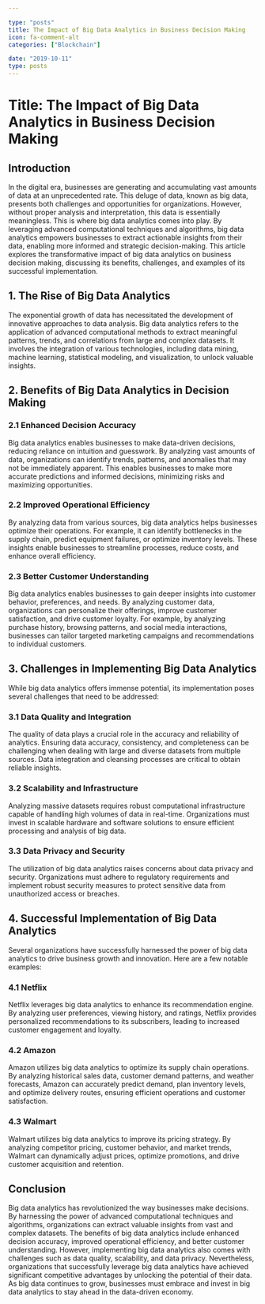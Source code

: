 ```yaml
---

type: "posts"
title: The Impact of Big Data Analytics in Business Decision Making
icon: fa-comment-alt
categories: ["Blockchain"]

date: "2019-10-11"
type: posts
---
```





# Title: The Impact of Big Data Analytics in Business Decision Making

## Introduction

In the digital era, businesses are generating and accumulating vast amounts of data at an unprecedented rate. This deluge of data, known as big data, presents both challenges and opportunities for organizations. However, without proper analysis and interpretation, this data is essentially meaningless. This is where big data analytics comes into play. By leveraging advanced computational techniques and algorithms, big data analytics empowers businesses to extract actionable insights from their data, enabling more informed and strategic decision-making. This article explores the transformative impact of big data analytics on business decision making, discussing its benefits, challenges, and examples of its successful implementation.

## 1. The Rise of Big Data Analytics

The exponential growth of data has necessitated the development of innovative approaches to data analysis. Big data analytics refers to the application of advanced computational methods to extract meaningful patterns, trends, and correlations from large and complex datasets. It involves the integration of various technologies, including data mining, machine learning, statistical modeling, and visualization, to unlock valuable insights.

## 2. Benefits of Big Data Analytics in Decision Making

### 2.1 Enhanced Decision Accuracy

Big data analytics enables businesses to make data-driven decisions, reducing reliance on intuition and guesswork. By analyzing vast amounts of data, organizations can identify trends, patterns, and anomalies that may not be immediately apparent. This enables businesses to make more accurate predictions and informed decisions, minimizing risks and maximizing opportunities.

### 2.2 Improved Operational Efficiency

By analyzing data from various sources, big data analytics helps businesses optimize their operations. For example, it can identify bottlenecks in the supply chain, predict equipment failures, or optimize inventory levels. These insights enable businesses to streamline processes, reduce costs, and enhance overall efficiency.

### 2.3 Better Customer Understanding

Big data analytics enables businesses to gain deeper insights into customer behavior, preferences, and needs. By analyzing customer data, organizations can personalize their offerings, improve customer satisfaction, and drive customer loyalty. For example, by analyzing purchase history, browsing patterns, and social media interactions, businesses can tailor targeted marketing campaigns and recommendations to individual customers.

## 3. Challenges in Implementing Big Data Analytics

While big data analytics offers immense potential, its implementation poses several challenges that need to be addressed:

### 3.1 Data Quality and Integration

The quality of data plays a crucial role in the accuracy and reliability of analytics. Ensuring data accuracy, consistency, and completeness can be challenging when dealing with large and diverse datasets from multiple sources. Data integration and cleansing processes are critical to obtain reliable insights.

### 3.2 Scalability and Infrastructure

Analyzing massive datasets requires robust computational infrastructure capable of handling high volumes of data in real-time. Organizations must invest in scalable hardware and software solutions to ensure efficient processing and analysis of big data.

### 3.3 Data Privacy and Security

The utilization of big data analytics raises concerns about data privacy and security. Organizations must adhere to regulatory requirements and implement robust security measures to protect sensitive data from unauthorized access or breaches.

## 4. Successful Implementation of Big Data Analytics

Several organizations have successfully harnessed the power of big data analytics to drive business growth and innovation. Here are a few notable examples:

### 4.1 Netflix

Netflix leverages big data analytics to enhance its recommendation engine. By analyzing user preferences, viewing history, and ratings, Netflix provides personalized recommendations to its subscribers, leading to increased customer engagement and loyalty.

### 4.2 Amazon

Amazon utilizes big data analytics to optimize its supply chain operations. By analyzing historical sales data, customer demand patterns, and weather forecasts, Amazon can accurately predict demand, plan inventory levels, and optimize delivery routes, ensuring efficient operations and customer satisfaction.

### 4.3 Walmart

Walmart utilizes big data analytics to improve its pricing strategy. By analyzing competitor pricing, customer behavior, and market trends, Walmart can dynamically adjust prices, optimize promotions, and drive customer acquisition and retention.

## Conclusion

Big data analytics has revolutionized the way businesses make decisions. By harnessing the power of advanced computational techniques and algorithms, organizations can extract valuable insights from vast and complex datasets. The benefits of big data analytics include enhanced decision accuracy, improved operational efficiency, and better customer understanding. However, implementing big data analytics also comes with challenges such as data quality, scalability, and data privacy. Nevertheless, organizations that successfully leverage big data analytics have achieved significant competitive advantages by unlocking the potential of their data. As big data continues to grow, businesses must embrace and invest in big data analytics to stay ahead in the data-driven economy.